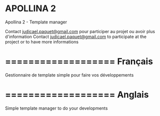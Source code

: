 APOLLINA 2
=====================

Apollina 2 - Template manager

Contact judicael.paquet@gmail.com pour participer au projet ou avoir plus d'information
Contact judicael.paquet@gmail.com to participate at the project or to have more informations

===================
Français
===================

Gestionnaire de template simple pour faire vos développements

===================
Anglais
===================

Simple template manager to do your developments 
